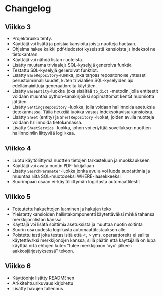 # Changelog
## Viikko 3
- Projektirunko tehty.
- Käyttäjä voi lisätä ja poistaa kansioita joista nuotteja haetaan.
- Ohjelma hakee kaikki pdf-tiedostot kyseisistä kansioista ja indeksoi ne tietokantaan.
- Käyttäjä voi nähdä listan nuoteista.
- Lisätty muutama triviaaleja SQL-kyselyjä generoiva funktio.
- Testattu SQL-kyselyjä generoivat funktiot.
- Lisätty `BaseRepository`-luokka, joka tarjoaa repositorioille yhteiset perustoiminnallisuudet, kuten triviaalien SQL-kyselyiden ajo edellämainittuja generaattoreita käyttäen.
- Lisätty `BaseEntity`-luokka, joka sisältää `to_dict` -metodin, jolla entiteetit voidaan muuntaa python-sanakirjoiksi sopimattomat kentät huomiotta jättäen.
- Lisätty `SettingsRepository` -luokka, jolla voidaan hallinnoida asetuksia tietokannassa. Tällä hetkellä luokka vastaa indeksoitavista kansioista.
- Lisätty `Sheet` (entity) ja `SheetRepository` -luokat, joiden avulla nuotteja voidaan hallinnoida tietokannassa.
- Lisätty `SheetService` -luokka, johon voi eriyttää sovelluksen nuottien hallinnointiin liittyvää logiikkaa.

## Viikko 4
- Luotu käyttöliittymä nuottien tietojen tarkasteluun ja muokkaukseen
- Käyttäjä voi avata nuotin PDF-lukijallaan
- Lisätty `SearchParameter`-luokka jonka avulla voi luoda suodattimia ja muuntaa niitä SQL-muotoiseksi WHERE-lausekkeeksi
- Suurimpaan osaan ei-käyttöliittymän logiikasta automaattitestit

## Viikko 5
- Toteutettu hakuehtojen luominen ja hakujen teko
- Yleistetty kansioiden hallintakomponentti käytettäväksi minkä tahansa merkkijonolistan kanssa
- Käyttäjä voi lisätä soittimia asetuksista ja muuttaa nuotin soitinta
- Suurin osa uudesta logiikasta automaattitestauksen alle
- Poistettu testi joka testasi sitä että <, > yms. operaattoreita ei sallita käytettäväksi merkkijonojen kanssa, sillä päätin että käyttäjällä on lupa käyttää niitä ehtojen kuten "tulee merkkijonon 'xyx' jälkeen aakkosjärjestyksessä" tekoon.

## Viikko 6
- Käyttöohje lisätty READMEhen
- Arkkitehtuurikuvaus kirjoitettu
- Lisätty hakujen tallennus
